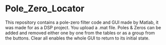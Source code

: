 # Pole_Zero_Locator
This repository contains a pole-zero filter code and GUI made by Matlab, it was made for as a DSP project.
You upload a .mat file. Poles & Zeros can be added and removed either one by one from the tables or as a group from the buttons.
Clear all enables the whole GUI to return to its initial state.
